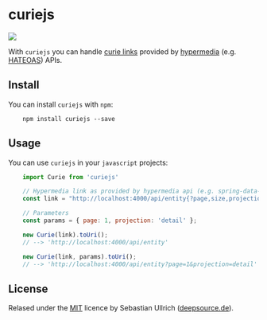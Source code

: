 # curiejs
![](https://travis-ci.org/deepsource/curiejs.svg?branch=master)

With `curiejs` you can handle [curie links](https://www.w3.org/TR/curie/curie-diff.html) provided by [hypermedia](https://en.wikipedia.org/wiki/Hypermedia) (e.g. [HATEOAS](https://en.wikipedia.org/wiki/HATEOAS)) APIs.

## Install

You can install `curiejs` with `npm`:

```shell
    npm install curiejs --save
```

## Usage

You can use `curiejs` in your `javascript` projects:

```javascript
    import Curie from 'curiejs'

    // Hypermedia link as provided by hypermedia api (e.g. spring-data-rest)
    const link = "http://localhost:4000/api/entity{?page,size,projection}";

    // Parameters
    const params = { page: 1, projection: 'detail' };

    new Curie(link).toUri(); 
    // --> 'http://localhost:4000/api/entity'

    new Curie(link, params).toUri(); 
    // --> 'http://localhost:4000/api/entity?page=1&projection=detail'
```

## License

Relased under the [MIT](https://opensource.org/licenses/MIT) licence by Sebastian Ullrich ([deepsource.de](https://deepsource.de)).
